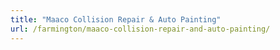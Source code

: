 ```yaml
---
title: "Maaco Collision Repair & Auto Painting"
url: /farmington/maaco-collision-repair-and-auto-painting/
---
```

